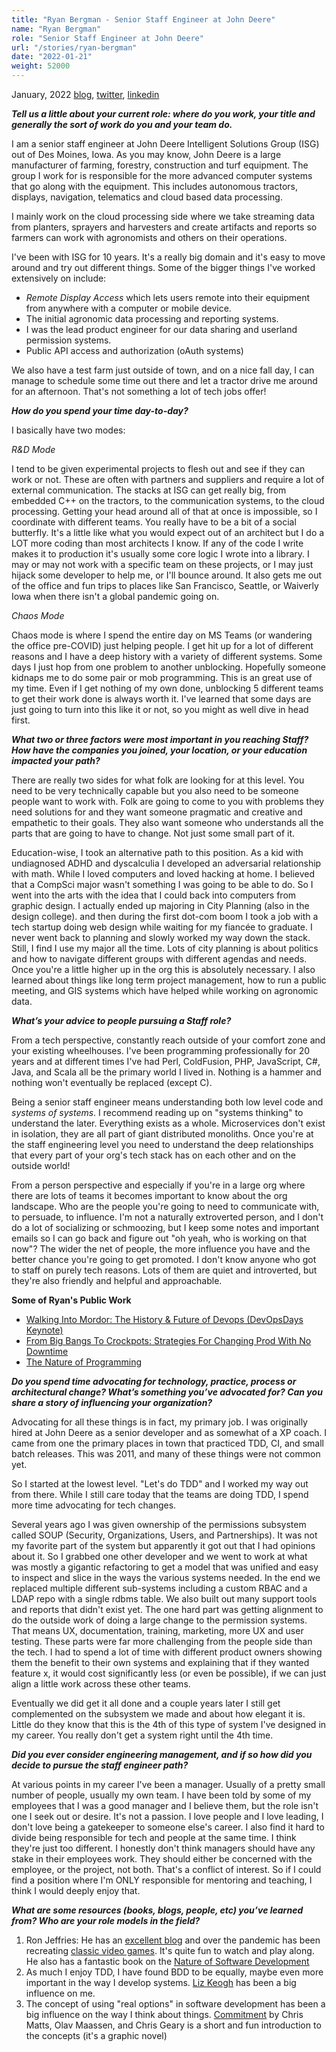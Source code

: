 ```yaml
---
title: "Ryan Bergman - Senior Staff Engineer at John Deere"
name: "Ryan Bergman"
role: "Senior Staff Engineer at John Deere"
url: "/stories/ryan-bergman"
date: "2022-01-21"
weight: 52000
---
```


<span class="date fr">January, 2022</span>
[blog](https://ryber.github.io/),
[twitter](https://twitter.com/ryber),
[linkedin](https://www.linkedin.com/in/ryan-bergman-3665763/)

**_Tell us a little about your current role: where do you work, your title and generally the sort of work do you and your team do._**

I am a senior staff engineer at John Deere Intelligent Solutions Group (ISG) out of Des Moines, Iowa. As you may know, John Deere is a large manufacturer of farming, forestry, construction and turf equipment. The group I work for is responsible for the more advanced computer systems that go along with the equipment. This includes autonomous tractors, displays, navigation, telematics and cloud based data processing.

I mainly work on the cloud processing side where we take streaming data from planters, sprayers and harvesters and create artifacts and reports so farmers can work with agronomists and others on their operations.

I've been with ISG for 10 years. It's a really big domain and it's easy to move around and try out different things. Some of the bigger things I've worked extensively on include:
   * *Remote Display Access* which lets users remote into their equipment from anywhere with a computer or mobile device.
   * The initial agronomic data processing and reporting systems.
   * I was the lead product engineer for our data sharing and userland permission systems.
   * Public API access and authorization (oAuth systems)  

We also have a test farm just outside of town, and on a nice fall day, I can manage to schedule some time out there and let a tractor drive me around for an afternoon. That's not something a lot of tech jobs offer!

**_How do you spend your time day-to-day?_**

I basically have two modes:

*R&amp;D Mode*

I tend to be given experimental projects to flesh out and see if they can work or not. These are often with partners and suppliers and require a lot of external communication. The stacks at ISG can get really big, from embedded C++ on the tractors, to the communication systems, to the cloud processing. Getting your head around all of that at once is impossible, so I coordinate with different teams. You really have to be a bit of a social butterfly. It's a little like what you would expect out of an architect but I do a LOT more coding than most architects I know. If any of the code I write makes it to production it's usually some core logic I wrote into a library. I may or may not work with a specific team on these projects, or I may just hijack some developer to help me, or I'll bounce around. It also gets me out of the office and fun trips to places like San Francisco, Seattle, or Waiverly Iowa when there isn't a global pandemic going on.

*Chaos Mode*

Chaos mode is where I spend the entire day on MS Teams (or wandering the office pre-COVID) just helping people. I get hit up for a lot of different reasons and I have a deep history with a variety of different systems. Some days I just hop from one problem to another unblocking. Hopefully someone kidnaps me to do some pair or mob programming. This is an great use of my time. Even if I get nothing of my own done, unblocking 5 different teams to get their work done is always worth it. I've learned that some days are just going to turn into this like it or not, so you might as well dive in head first. 

**_What two or three factors were most important in you reaching Staff? How have the companies you joined, your location, or your education impacted your path?_**

There are really two sides for what folk are looking for at this level. You need to be very technically capable but you also need to be someone people want to work with. Folk are going to come to you with problems they need solutions for and they want someone pragmatic and creative and empathetic to their goals. They also want someone who understands all the parts that are going to have to change. Not just some small part of it.

Education-wise, I took an alternative path to this position. As a kid with undiagnosed ADHD and dyscalculia I developed an adversarial relationship with math. While I loved computers and loved hacking at home. I believed that a CompSci major wasn't something I was going to be able to do. So I went into the arts with the idea that I could back into computers from graphic design. I actually ended up majoring in City Planning (also in the design college). and then during the first dot-com boom I took a job with a tech startup doing web design while waiting for my fiancée to graduate. I never went back to planning and slowly worked my way down the stack. Still, I find I use my major all the time. Lots of city planning is about politics and how to navigate different groups with different agendas and needs. Once you're a little higher up in the org this is absolutely necessary. I also learned about things like long term project management, how to run a public meeting, and GIS systems which have helped while working on agronomic data.

**_What’s your advice to people pursuing a Staff role?_**

From a tech perspective, constantly reach outside of your comfort zone and your existing wheelhouses. I've been programming professionally for 20 years and at different times I've had Perl, ColdFusion, PHP, JavaScript, C#, Java, and Scala all be the primary world I lived in. Nothing is a hammer and nothing won't eventually be replaced (except C).

Being a senior staff engineer means understanding both low level code and *systems of systems*. I recommend reading up on "systems thinking" to understand the later. Everything exists as a whole. Microservices don't exist in isolation, they are all part of giant distributed monoliths. Once you're at the staff engineering level you need to understand the deep relationships that every part of your org's tech stack has on each other and on the outside world!

From a person perspective and especially if you're in a large org where there are lots of teams it becomes important to know about the org landscape. Who are the people you're going to need to communicate with, to persuade, to influence. I'm not a naturally extroverted person, and I don't do a lot of socializing or schmoozing, but I keep some notes and important emails so I can go back and figure out "oh yeah, who is working on that now"? The wider the net of people, the more influence you have and the better chance you're going to get promoted. I don't know anyone who got to staff on purely tech reasons. Lots of them are quiet and introverted, but they're also friendly and helpful and approachable.


<div class="pull">
<p><strong>Some of Ryan's Public Work</strong></p>
<ul>
<li><a href="https://www.youtube.com/watch?v=k6_xlRUNzF0">Walking Into Mordor: The History &amp; Future of Devops (DevOpsDays Keynote)</a></li>
<li><a href="https://www.youtube.com/watch?v=TGs0YbAR_hs">From Big Bangs To Crockpots: Strategies For Changing Prod With No Downtime</a></li>
<li><a href="https://ryber.github.io/blog/2017/08/24/the-nature-of-programming/">The Nature of Programming</a></li>
</ul>
</div>


**_Do you spend time advocating for technology, practice, process or architectural change? What’s something you’ve advocated for? Can you share a story of influencing your organization?_**

Advocating for all these things is in fact, my primary job. I was originally hired at John Deere as a senior developer and as somewhat of a XP coach. I came from one the primary places in town that practiced TDD, CI, and small batch releases. This was 2011, and many of these things were not common yet. 

So I started at the lowest level. "Let's do TDD" and I worked my way out from there. While I still care today that the teams are doing TDD, I spend more time advocating for tech changes.

Several years ago I was given ownership of the permissions subsystem called SOUP (Security, Organizations, Users, and Partnerships). It was not my favorite part of the system but apparently it got out that I had opinions about it. So I grabbed one other developer and we went to work at what was mostly a gigantic refactoring to get a model that was unified and easy to inspect and slice in the ways the various systems needed. In the end we replaced multiple different sub-systems including a custom RBAC and a LDAP repo with a single rdbms table. We also built out many support tools and reports that didn't exist yet. The one hard part was getting alignment to do the outside work of doing a large change to the permission systems. That means UX, documentation, training, marketing, more UX and user testing. These parts were far more challenging from the people side than the tech. I had to spend a lot of time with different product owners showing them the benefit to their own systems and explaining that if they wanted feature x, it would cost significantly less (or even be possible), if we can just align a little work across these other teams.

Eventually we did get it all done and a couple years later I still get complemented on the subsystem we made and about how elegant it is. Little do they know that this is the 4th of this type of system I've designed in my career. You really don't get a system right until the 4th time.


**_Did you ever consider engineering management, and if so how did you decide to pursue the staff engineer path?_**

At various points in my career I've been a manager. Usually of a pretty small number of people, usually my own team. I have been told by some of my employees that I was a good manager and I believe them, but the role isn't one I seek out or desire. It's not a passion. I love people and I love leading, I don't love being a gatekeeper to someone else's career. I also find it hard to divide being responsible for tech and people at the same time. I think they're just too different. I honestly don't think managers should have any stake in their employees work. They should either be concerned with the employee, or the project, not both. That's a conflict of interest. So if I could find a position where I'm ONLY responsible for mentoring and teaching, I think I would deeply enjoy that. 


**_What are some resources (books, blogs, people, etc) you’ve learned from? Who are your role models in the field?_**

1. Ron Jeffries: He has an <a href="https://www.ronjeffries.com/">excellent blog</a> and over the pandemic has been recreating <a href="https://www.ronjeffries.com/categories/invaders/">classic video games</a>. It's quite fun to watch and play along. He also has a fantastic book on the <a href="https://ronjeffries.com/articles/nature/">Nature of Software Development</a> 
2. As much I enjoy TDD, I have found BDD to be equally, maybe even more important in the way I develop systems. <a href="https://lizkeogh.com/">Liz Keogh</a> has been a big influence on me.
3. The concept of using "real options" in software development has been a big influence on the way I think about things. <a href="https://commitment-thebook.com/">Commitment</a> by Chris Matts, Olav Maassen, and Chris Geary is a short and fun introduction to the concepts (it's a graphic novel)
